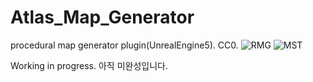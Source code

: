 # Atlas_Map_Generator
procedural map generator plugin(UnrealEngine5). CC0.
![RMG](https://github.com/Yoon999/Atlas_Map_Generator/assets/127305186/40092093-6386-4913-bcfd-3a93f9eea5b0)
![MST](https://github.com/Yoon999/Atlas_Map_Generator/assets/127305186/afde988d-7316-4cdd-b4c0-e7913928599b)

Working in progress. 
아직 미완성입니다.
